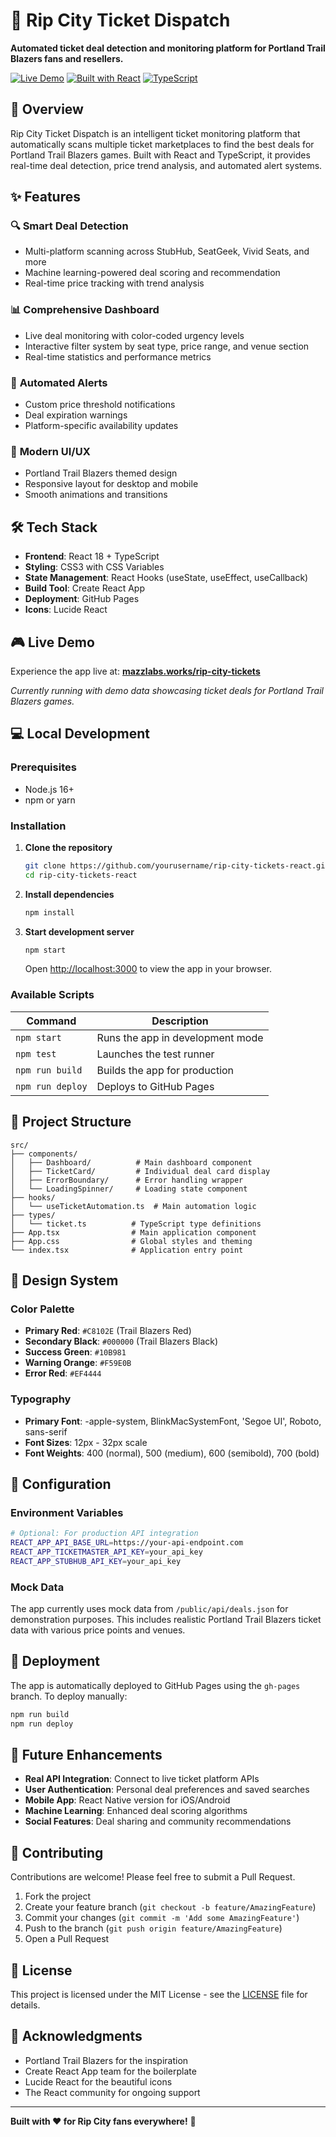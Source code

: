 # 🏀 Rip City Ticket Dispatch

**Automated ticket deal detection and monitoring platform for Portland Trail Blazers fans and resellers.**

[![Live Demo](https://img.shields.io/badge/Live%20Demo-mazzlabs.works/rip--city--tickets-red?style=for-the-badge)](https://mazzlabs.works/rip-city-tickets)
[![Built with React](https://img.shields.io/badge/Built%20with-React-61DAFB?style=for-the-badge&logo=react)](https://reactjs.org/)
[![TypeScript](https://img.shields.io/badge/TypeScript-007ACC?style=for-the-badge&logo=typescript&logoColor=white)](https://www.typescriptlang.org/)

## 🚀 Overview

Rip City Ticket Dispatch is an intelligent ticket monitoring platform that automatically scans multiple ticket marketplaces to find the best deals for Portland Trail Blazers games. Built with React and TypeScript, it provides real-time deal detection, price trend analysis, and automated alert systems.

## ✨ Features

### 🔍 **Smart Deal Detection**
- Multi-platform scanning across StubHub, SeatGeek, Vivid Seats, and more
- Machine learning-powered deal scoring and recommendation
- Real-time price tracking with trend analysis

### 📊 **Comprehensive Dashboard**
- Live deal monitoring with color-coded urgency levels
- Interactive filter system by seat type, price range, and venue section
- Real-time statistics and performance metrics

### 🎯 **Automated Alerts**
- Custom price threshold notifications
- Deal expiration warnings
- Platform-specific availability updates

### 📱 **Modern UI/UX**
- Portland Trail Blazers themed design
- Responsive layout for desktop and mobile
- Smooth animations and transitions

## 🛠️ Tech Stack

- **Frontend**: React 18 + TypeScript
- **Styling**: CSS3 with CSS Variables
- **State Management**: React Hooks (useState, useEffect, useCallback)
- **Build Tool**: Create React App
- **Deployment**: GitHub Pages
- **Icons**: Lucide React

## 🎮 Live Demo

Experience the app live at: **[mazzlabs.works/rip-city-tickets](https://mazzlabs.works/rip-city-tickets)**

*Currently running with demo data showcasing ticket deals for Portland Trail Blazers games.*

## 💻 Local Development

### Prerequisites
- Node.js 16+ 
- npm or yarn

### Installation

1. **Clone the repository**
   ```bash
   git clone https://github.com/yourusername/rip-city-tickets-react.git
   cd rip-city-tickets-react
   ```

2. **Install dependencies**
   ```bash
   npm install
   ```

3. **Start development server**
   ```bash
   npm start
   ```
   
   Open [http://localhost:3000](http://localhost:3000) to view the app in your browser.

### Available Scripts

| Command | Description |
|---------|-------------|
| `npm start` | Runs the app in development mode |
| `npm test` | Launches the test runner |
| `npm run build` | Builds the app for production |
| `npm run deploy` | Deploys to GitHub Pages |

## 📁 Project Structure

```
src/
├── components/
│   ├── Dashboard/          # Main dashboard component
│   ├── TicketCard/         # Individual deal card display
│   ├── ErrorBoundary/      # Error handling wrapper
│   └── LoadingSpinner/     # Loading state component
├── hooks/
│   └── useTicketAutomation.ts  # Main automation logic
├── types/
│   └── ticket.ts          # TypeScript type definitions
├── App.tsx                # Main application component
├── App.css                # Global styles and theming
└── index.tsx              # Application entry point
```

## 🎨 Design System

### Color Palette
- **Primary Red**: `#C8102E` (Trail Blazers Red)
- **Secondary Black**: `#000000` (Trail Blazers Black)
- **Success Green**: `#10B981`
- **Warning Orange**: `#F59E0B`
- **Error Red**: `#EF4444`

### Typography
- **Primary Font**: -apple-system, BlinkMacSystemFont, 'Segoe UI', Roboto, sans-serif
- **Font Sizes**: 12px - 32px scale
- **Font Weights**: 400 (normal), 500 (medium), 600 (semibold), 700 (bold)

## 🔧 Configuration

### Environment Variables
```bash
# Optional: For production API integration
REACT_APP_API_BASE_URL=https://your-api-endpoint.com
REACT_APP_TICKETMASTER_API_KEY=your_api_key
REACT_APP_STUBHUB_API_KEY=your_api_key
```

### Mock Data
The app currently uses mock data from `/public/api/deals.json` for demonstration purposes. This includes realistic Portland Trail Blazers ticket data with various price points and venues.

## 🚀 Deployment

The app is automatically deployed to GitHub Pages using the `gh-pages` branch. To deploy manually:

```bash
npm run build
npm run deploy
```

## 🔮 Future Enhancements

- **Real API Integration**: Connect to live ticket platform APIs
- **User Authentication**: Personal deal preferences and saved searches
- **Mobile App**: React Native version for iOS/Android
- **Machine Learning**: Enhanced deal scoring algorithms
- **Social Features**: Deal sharing and community recommendations

## 🤝 Contributing

Contributions are welcome! Please feel free to submit a Pull Request.

1. Fork the project
2. Create your feature branch (`git checkout -b feature/AmazingFeature`)
3. Commit your changes (`git commit -m 'Add some AmazingFeature'`)
4. Push to the branch (`git push origin feature/AmazingFeature`)
5. Open a Pull Request

## 📄 License

This project is licensed under the MIT License - see the [LICENSE](LICENSE) file for details.

## 🙏 Acknowledgments

- Portland Trail Blazers for the inspiration
- Create React App team for the boilerplate
- Lucide React for the beautiful icons
- The React community for ongoing support

---

**Built with ❤️ for Rip City fans everywhere!** 🏀

